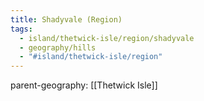 ```yaml
---
title: Shadyvale (Region)
tags:
  - island/thetwick-isle/region/shadyvale
  - geography/hills
  - "#island/thetwick-isle/region"
---
```


parent-geography: [[Thetwick Isle]]